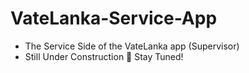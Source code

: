 # VateLanka-Service-App
- The Service Side of the VateLanka app (Supervisor)
- Still Under Construction 🚧 Stay Tuned!
